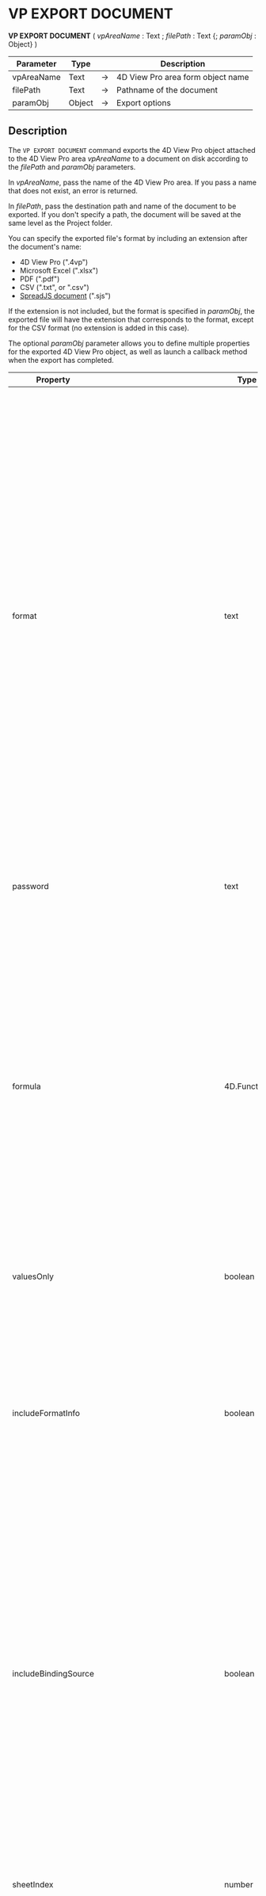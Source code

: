 # VP EXPORT DOCUMENT




<!-- REF #_method_.VP EXPORT DOCUMENT.Syntax -->
**VP EXPORT DOCUMENT** ( *vpAreaName* : Text ; *filePath* : Text {; *paramObj* : Object} )<!-- END REF -->

<!-- REF #_method_.VP EXPORT DOCUMENT.Params -->


|Parameter|Type| |Description|
|---|---|---|---|
|vpAreaName| Text|->|4D View Pro area form object name|
|filePath| Text|->|Pathname of the document|
|paramObj| Object|->|Export options|<!-- END REF -->

## Description

The `VP EXPORT DOCUMENT` command <!-- REF #_method_.VP EXPORT DOCUMENT.Summary -->exports the 4D View Pro object attached to the 4D View Pro area *vpAreaName* to a document on disk according to the *filePath* and *paramObj* parameters<!-- END REF -->.

In *vpAreaName*, pass the name of the 4D View Pro area. If you pass a name that does not exist, an error is returned.

In *filePath*, pass the destination path and name of the document to be exported. If you don't specify a path, the document will be saved at the same level as the Project folder.

You can specify the exported file's format by including an extension after the document's name:

* 4D View Pro (".4vp")
* Microsoft Excel (".xlsx")
* PDF (".pdf")
* CSV (".txt", or ".csv")
* [SpreadJS document](https://developer.mescius.com/spreadjs/docs/features/spreadjs-file-format) (".sjs")

If the extension is not included, but the format is specified in *paramObj*, the exported file will have the extension that corresponds to the format, except for the CSV format (no extension is added in this case).

The optional *paramObj* parameter allows you to define multiple properties for the exported 4D View Pro object, as well as launch a callback method when the export has completed.

|Property|| Type| Description|
|---|---|---|---|
|format|| text| (optional) When present, designates the exported file format: ".4vp" (default), ".csv", ".xlsx", ".pdf", or ".sjs". You can use the following constants:<li>`vk 4D View Pro format`</li><li>`vk csv format`</li><li>`vk MS Excel format`</li><li>`vk pdf format`</li><li>`vk sjs format`</li>4D adds the appropriate extension to the file name if needed. If the format specified doesn't correspond with the extension in *filePath*, it will be added to the end of *filePath*. If a format is not specified and no extension is provided in *filePath*, the default file format is used.|
|password|| text| Microsoft Excel only (optional) - Password used to protect the MS Excel document|
|formula|| 4D.Function |Callback method to be launched when the export has completed. Using a callback method is necessary when the export is asynchronous (which is the case for PDF and Excel formats) if you need some code to be executed after the export. The callback method must be passed with the [`Formula`](../../commands/formula.md) command. See [Passing a callback method (formula)](#passing-a-callback-method-formula).|
|valuesOnly|| boolean| Specifies that only the values from formulas (if any) will be exported.|
|includeFormatInfo|| boolean| True to include formatting information, false otherwise (default is true). Formatting information is useful in some cases, e.g. for export to SVG. On the other hand, setting this property to **false** allows reducing export time.|
|includeBindingSource|| boolean | 4DVP and Microsoft Excel only. True (default) to export the current data context values as cell values in the exported document (data contexts themselves are not exported). False otherwise. Cell binding is always exported. For data context and cell binding management, see [VP SET DATA CONTEXT](VP%20SET%20DATA%20CONTEXT.md) and [VP SET BINDING PATH](VP%20SET%20BINDING%20PATH.md).|
|sheetIndex|| number| PDF only (optional) - Index of sheet to export (starting from 0). -2=all visible sheets (**default**), -1=current sheet only|
|pdfOptions|| object| PDF only (optional) - Options for pdf|
||creator|text|name of the application that created the original document from which it was converted.|
||title|text|title of the document.|
||author|text|name of the person who created that document.|
||keywords|text|keywords associated with the document.|
||subject|text|subject of the document.|
|csvOptions||object| CSV only (optional) - Options for csv export |
||range|object|Range object of cells|
||rowDelimiter|text|Row delimiter. Default: <code>"\r\n"</code>|
||columnDelimiter|text|Column delimiter. Default: <code>","</code>|
|sjsOptions|| object| SJS only (optional) - Options for sjs export |
||includeAutoMergedCells|boolean|whether to include the automatically merged cells, default is false.|
||includeBindingSource|boolean|whether to include the binding source, default is true.|
||includeCalcModelCache|boolean|whether to include the extra data of calculation. Can be faster when open the file with those data, default is false.|
||includeEmptyRegionCells|boolean|whether to include any empty cells (cells with no data or only style) outside the used data range, default is true.|
||includeFormulas|boolean|whether to include the formulas, default is true.|
||includeStyles|boolean|whether to include the style, default is true.|
||includeUnusedNames|boolean|whether to include the unused custom names, default is true.|
||saveAsView|boolean|whether to apply the format string to exporting values, default is false.|
|excelOptions|| object| Excel only (optional) - Options for Excel export 
||includeBindingSource|boolean|Whether to include the binding source when exporting, default false.|
||includeStyles|boolean|Whether to include the style when exporting, default true.|
||includeFormulas|boolean|Whether to include the formula when exporting, default true.|
||saveAsView|boolean|Whether to apply the format string to exporting value when exporting, default false.|
||rowHeadersAsFrozenColumns|boolean|Whether to treat the row headers as frozen columns when exporting, default false.|
||columnHeadersAsFrozenRows|boolean|Whether to treat the column headers as frozen rows when exporting, default false.|
||includeAutoMergedCells|boolean|Whether to include the automatically merged cells when exporting, default false.|
||includeCalcModelCache|boolean|Whether to include the extra data of calculation. Can be faster when open the file with those data, default false.|
||includeUnusedNames|boolean|Whether to include the unused custom name when exporting, default true.|
||includeEmptyRegionCells|boolean|Whether to include any empty cells(cells with no data or only style) outside the used data range, default true.|
||password|text|Password to set to open the workbook.|
|`\<customProperty>`|| any| Any custom property that will be available through the $3 parameter in the callback method.|


**Notes about Excel format**:

* When exporting a 4D View Pro document into a Microsoft Excel-formatted file, some settings may be lost. For example, 4D methods and formulas are not supported by Excel. You can verify other settings with [this list from SpreadJS](https://developer.mescius.com/spreadjs/docs/excelimpexp/excelexport).
* Exporting in this format is run asynchronously, use the `formula` property of the *paramObj* for code to be executed after the export.
* Using *excelOptions* object is recommended when exporting in ".xlsx" format. Make sure to not mix this object with legacy first level properties (*password*, *includeBindingSource*...) to avoid potiental issues.

**Notes about PDF format**:

* When exporting a 4D View Pro document in PDF, the fonts used in the document are automatically embedded in the PDF file. Only OpenType fonts (.OTF or .TTF files) having a Unicode map can be embedded. If no valid font file is found for a font, a default font is used instead.
* Exporting in this format is run asynchronously, use the `formula` property of the *paramObj* for code to be executed after the export.

**Notes about CSV format**:

* When exporting a 4D View Pro document to CSV, some settings may be lost, as only the text and values are saved.
* All the values are saved as double-quoted strings. For more information on delimiter-separated values, see [this article on Wikipedia](https://en.wikipedia.org/wiki/Delimiter-separated_values).
* Exporting in this format is run asynchronously, use the `formula` property of the *paramObj* for code to be executed after the export.

**Notes about SpreadJS file format**:

* [SpreadJS files](https://developer.mescius.com/spreadjs/docs/features/spreadjs-file-format) are zipped files.
* Exporting in this format is run asynchronously, use the `formula` property of the *paramObj* for code to be executed after the export.

Once the export operation is finished, `VP EXPORT DOCUMENT` automatically triggers the execution of the method set in the *formula* property of the *paramObj*, if used.

## Passing a callback method (formula)  

When including the optional *paramObj* parameter, the command allows you to use the [`Formula`](../../commands/formula.md) command to call a 4D method which will be executed once the export has completed. The callback method will receive the following values in local parameters:

|Parameter|  |Type| Description|
|---|---|---|---|
|param1|  |text| The name of the 4D View Pro area object|
|param2|  |text| The filepath of the exported 4D View Pro object|
|param3|  |object| A reference to the command's *paramObj*|
|param4|  |object| An object returned by the method with a status message|
||.success |boolean| True if export with success, False otherwise.|
||.errorCode |integer| Error code.|
||.errorMessage |text| Error message.|

## Example 1

You want to export the contents of the "VPArea" area to a 4D View Pro document on disk:

```4d
var $docPath: Text

$docPath:="C:\\Bases\\ViewProDocs\\MyExport.4VP"
VP EXPORT DOCUMENT("VPArea";$docPath)
//MyExport.4VP is saved on your disk
```

## Example 2

You want to export the current sheet in PDF:

```4d
var $params:={}
$params.format:=vk pdf format
$params.sheetIndex:=-1
$params.pdfOptions:=New object("title";"Annual Report";"author";Current user)
VP EXPORT DOCUMENT("VPArea";"report.pdf";$params)
```

## Example 3

You want to export a 4D View Pro document in ".xlsx" format and call a method that will launch Microsoft Excel with the document open once the export has completed:

```4d
 var $params:={}
 $params.formula:=Formula(AfterExport)
 $excelOptions:={includeStyles:false;includeFormulas:true}
 $params.excelOptions:=$excelOptions
 VP EXPORT DOCUMENT("ViewProArea";"c:\\tmp\\convertedfile.xlsx";$params)
```

***AfterExport*** method:

```4d
 #DECLARE($areaName : Text ; $filePath : Text ; $params : Object ; $status : Object )

 If($status.success=False)
    ALERT($status.errorMessage)
 Else
    LAUNCH EXTERNAL PROCESS("C:\\Program Files\\Microsoft Office\\Office15\\excel "+$filePath)
 End if
```

## Example 4

You want to export the current sheet to a `.txt` file with pipe-separated values:

![example-export-csv](../../assets/en/ViewPro/vp-export-document-csv.png)

```4d
var $params:={}
$params.range:=VP Cells("ViewProArea";0;0;2;5)
$params.rowDelimiter:="\n"
$params.columnDelimiter:="|"
VP EXPORT DOCUMENT("ViewProArea";"c:\\tmp\\data.txt";New object("format";vk csv format;"csvOptions";$params))
```

Here's the result:

![example-export-csv](../../assets/en/ViewPro/vp-export-document-csv-result.png)

## See also


[VP Convert to picture](VP%20Convert%20to%20picture.md)<br/>
[VP Export to object](VP%20Export%20to%20object.md)<br/>
[VP IMPORT DOCUMENT](VP%20IMPORT%20DOCUMENT.md)<br/>
[VP Print](VP%20PRINT.md)<br/>
[4D View Pro: Excel import/export update (blog post)](https://blog.4d.com/4d-view-pro-excel-import-export-update)